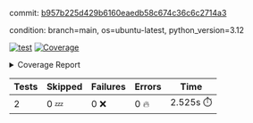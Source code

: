 commit: [b957b225d429b6160eaedb58c674c36c6c2714a3](https://github.com/rcmdnk/boto3-session/tree/b957b225d429b6160eaedb58c674c36c6c2714a3)

condition: branch=main, os=ubuntu-latest, python_version=3.12

[![test](https://github.com/rcmdnk/boto3-session/actions/workflows/test.yml/badge.svg)](https://github.com/rcmdnk/boto3-session/actions/runs/8984617694)
<a href="https://github.com/rcmdnk/boto3-session/blob/b957b225d429b6160eaedb58c674c36c6c2714a3/README.md"><img alt="Coverage" src="https://img.shields.io/badge/Coverage-47%25-orange.svg" /></a><details><summary>Coverage Report </summary><table><tr><th>File</th><th>Stmts</th><th>Miss</th><th>Cover</th><th>Missing</th></tr><tbody><tr><td colspan="5"><b>src/boto3_session</b></td></tr><tr><td>&nbsp; &nbsp;<a href="https://github.com/rcmdnk/boto3-session/blob/b957b225d429b6160eaedb58c674c36c6c2714a3/src/boto3_session/session.py">session.py</a></td><td>59</td><td>34</td><td>42%</td><td><a href="https://github.com/rcmdnk/boto3-session/blob/b957b225d429b6160eaedb58c674c36c6c2714a3/src/boto3_session/session.py#L11-L14">11&ndash;14</a>, <a href="https://github.com/rcmdnk/boto3-session/blob/b957b225d429b6160eaedb58c674c36c6c2714a3/src/boto3_session/session.py#L56">56</a>, <a href="https://github.com/rcmdnk/boto3-session/blob/b957b225d429b6160eaedb58c674c36c6c2714a3/src/boto3_session/session.py#L64-L66">64&ndash;66</a>, <a href="https://github.com/rcmdnk/boto3-session/blob/b957b225d429b6160eaedb58c674c36c6c2714a3/src/boto3_session/session.py#L69-L89">69&ndash;89</a>, <a href="https://github.com/rcmdnk/boto3-session/blob/b957b225d429b6160eaedb58c674c36c6c2714a3/src/boto3_session/session.py#L92-L110">92&ndash;110</a>, <a href="https://github.com/rcmdnk/boto3-session/blob/b957b225d429b6160eaedb58c674c36c6c2714a3/src/boto3_session/session.py#L113-L117">113&ndash;117</a>, <a href="https://github.com/rcmdnk/boto3-session/blob/b957b225d429b6160eaedb58c674c36c6c2714a3/src/boto3_session/session.py#L120-L121">120&ndash;121</a>, <a href="https://github.com/rcmdnk/boto3-session/blob/b957b225d429b6160eaedb58c674c36c6c2714a3/src/boto3_session/session.py#L124-L125">124&ndash;125</a></td></tr><tr><td><b>TOTAL</b></td><td><b>64</b></td><td><b>34</b></td><td><b>47%</b></td><td>&nbsp;</td></tr></tbody></table></details>

| Tests | Skipped | Failures | Errors | Time |
| ----- | ------- | -------- | -------- | ------------------ |
| 2 | 0 :zzz: | 0 :x: | 0 :fire: | 2.525s :stopwatch: |

